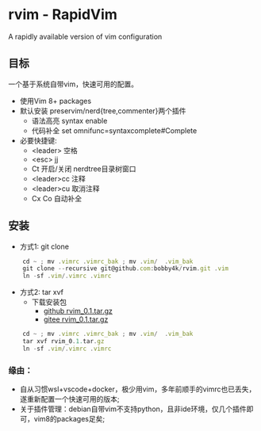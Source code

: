 # rvim - RapidVim
A rapidly available version of vim configuration

## 目标
一个基于系统自带vim，快速可用的配置。 
- 使用Vim 8+ packages
- 默认安装 preservim/nerd{tree,commenter}两个插件
    - 语法高亮 syntax enable
    - 代码补全 set omnifunc=syntaxcomplete#Complete
- 必要快捷键:
    -  \<leader\> 空格
    -  \<esc\> jj
    -  Ct 开启/关闭 nerdtree目录树窗口
    -  \<leader\>cc 注释
    -  \<leader\>cu 取消注释
    -  Cx Co 自动补全 

## 安装
- 方式1: git clone 
```jsx
    cd ~ ; mv .vimrc .vimrc_bak ; mv .vim/  .vim_bak
    git clone --recursive git@github.com:bobby4k/rvim.git .vim
    ln -sf .vim/.vimrc .vimrc
```
    
- 方式2: tar xvf 
   - 下载安装包 
       - [github rvim_0.1.tar.gz](https://github.com/bobby4k/rvim/releases/download/v0.1/rvim_0.1.tar.gz)
       - [gitee rvim_0.1.tar.gz](https://gitee.com/bobby4k/rvim/releases/download/v0.1/rvim_0.1.tar.gz)
```jsx
    cd ~ ; mv .vimrc .vimrc_bak ; mv .vim/  .vim_bak
    tar xvf rvim_0.1.tar.gz
    ln -sf .vim/.vimrc .vimrc
```
    

### 缘由：
- 自从习惯wsl+vscode+docker，极少用vim，多年前顺手的vimrc也已丢失，遂重新配置一个快速可用的版本;
- 关于插件管理：debian自带vim不支持python，且非ide环境，仅几个插件即可，vim8的packages足矣;



